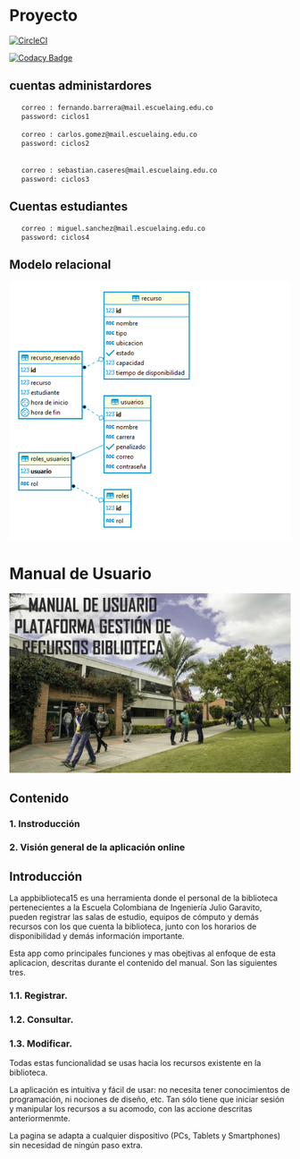 # Proyecto

[![CircleCI](https://circleci.com/gh/Team-Ciclos-2019/Proyecto.svg?style=svg)](https://circleci.com/gh/Team-Ciclos-2019/Proyecto)

[![Codacy Badge](https://api.codacy.com/project/badge/Grade/c37e9a90c2dd4db5b9949e123ec49d7d)](https://www.codacy.com/manual/fernando-b15/Proyecto?utm_source=github.com&amp;utm_medium=referral&amp;utm_content=Team-Ciclos-2019/Proyecto&amp;utm_campaign=Badge_Grade)

## cuentas administardores

       correo : fernando.barrera@mail.escuelaing.edu.co
       password: ciclos1
       
       correo : carlos.gomez@mail.escuelaing.edu.co
       password: ciclos2
       
         
       correo : sebastian.caseres@mail.escuelaing.edu.co
       password: ciclos3
       
## Cuentas estudiantes

       correo : miguel.sanchez@mail.escuelaing.edu.co
       password: ciclos4
       
## Modelo relacional

![imgen1](https://github.com/fernando-b15/Cnyt-lab1/blob/master/modelo%20relacional.PNG)  

# Manual de Usuario
![Manual de Usuario](manual.jpg)

## Contenido

### 1. Instroducción
### 2. Visión general de la aplicación online 



## Introducción

La appbiblioteca15 es una herramienta donde el personal de la biblioteca pertenecientes a la Escuela Colombiana de Ingeniería Julio Garavito, pueden registrar las salas de estudio, equipos de cómputo y demás recursos con los que cuenta la biblioteca, junto con los horarios de disponibilidad y demás información importante.

Esta app como principales funciones y mas obejtivas al enfoque de esta aplicacion, descritas durante el contenido del manual. Son las siguientes tres.

### 1.1. Registrar.
### 1.2. Consultar.
### 1.3. Modificar.

Todas estas funcionalidad se usas hacia los recursos existente en la biblioteca.

La aplicación es intuitiva y fácil de usar: no necesita tener conocimientos de programación, ni nociones de diseño, etc. Tan sólo tiene que iniciar sesión y manipular los recursos a su acomodo, con las accione descritas anteriormenmte. 

La pagina se adapta a cualquier dispositivo (PCs, Tablets y Smartphones) sin necesidad de ningún paso extra.


       
